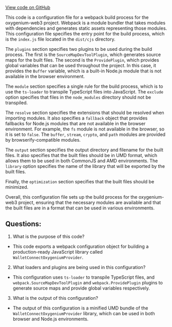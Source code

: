 [View code on GitHub](https://github.com/oxygenium-network/oxygenium-web3/packages/walletconnect/webpack.config.js)

This code is a configuration file for a webpack build process for the oxygenium-web3 project. Webpack is a module bundler that takes modules with dependencies and generates static assets representing those modules. This configuration file specifies the entry point for the build process, which is the `index.js` file located in the `dist/cjs` directory. 

The `plugins` section specifies two plugins to be used during the build process. The first is the `SourceMapDevToolPlugin`, which generates source maps for the built files. The second is the `ProvidePlugin`, which provides global variables that can be used throughout the project. In this case, it provides the `Buffer` variable, which is a built-in Node.js module that is not available in the browser environment. 

The `module` section specifies a single rule for the build process, which is to use the `ts-loader` to transpile TypeScript files into JavaScript. The `exclude` option specifies that files in the `node_modules` directory should not be transpiled. 

The `resolve` section specifies the extensions that should be resolved when importing modules. It also specifies a `fallback` object that provides fallbacks for Node.js modules that are not available in the browser environment. For example, the `fs` module is not available in the browser, so it is set to `false`. The `buffer`, `stream`, `crypto`, and `path` modules are provided by browserify-compatible modules. 

The `output` section specifies the output directory and filename for the built files. It also specifies that the built files should be in UMD format, which allows them to be used in both CommonJS and AMD environments. The `library` option specifies the name of the library that will be exported by the built files. 

Finally, the `optimization` section specifies that the built files should be minimized. 

Overall, this configuration file sets up the build process for the oxygenium-web3 project, ensuring that the necessary modules are available and that the built files are in a format that can be used in various environments.
## Questions: 
 1. What is the purpose of this code?
- This code exports a webpack configuration object for building a production-ready JavaScript library called `WalletConnectOxygeniumProvider`.

2. What loaders and plugins are being used in this configuration?
- This configuration uses `ts-loader` to transpile TypeScript files, and `webpack.SourceMapDevToolPlugin` and `webpack.ProvidePlugin` plugins to generate source maps and provide global variables respectively.

3. What is the output of this configuration?
- The output of this configuration is a minified UMD bundle of the `WalletConnectOxygeniumProvider` library, which can be used in both browser and Node.js environments.